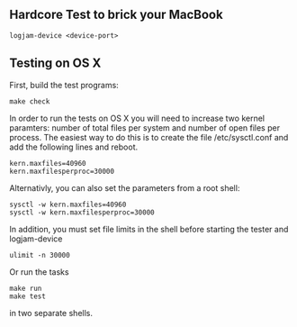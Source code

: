 ## Hardcore Test to brick your MacBook

```logjam-device <device-port>```

## Testing on OS X

First, build the test programs:

```
make check
```

In order to run the tests on OS X you will need to increase two kernel paramters: number
of total files per system and number of open files per process. The easiest way to do this
is to create the file /etc/sysctl.conf and add the following lines and reboot.

```
kern.maxfiles=40960
kern.maxfilesperproc=30000
```

Alternativly, you can also set the parameters from a root shell:

```
sysctl -w kern.maxfiles=40960
sysctl -w kern.maxfilesperproc=30000
```

In addition, you must set file limits in the shell before starting the tester and logjam-device

```ulimit -n 30000```

Or run the tasks

```
make run
make test
```

in two separate shells.
